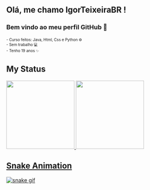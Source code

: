 ## Olá, me chamo IgorTeixeiraBR ! 
### Bem vindo ao meu perfil GitHub 👋
<Font size=1>
- Curso feitos: Java, Html, Css e Python ⚙ <BR>
- Sem trabalho 💻 <BR>
- Tenho 19 anos ✨
</font> 

## My Status
<div>
<a href="[https://github.com/IgorTeixeiraBR">
<img height="180em" src="https://github-readme-stats.vercel.app/api/top-langs/?username=IgorTeixeiraBR&layout=compact&langs_count=7&theme=dracula"/>
<img height="180em" src="https://github-readme-stats.vercel.app/api?username=IgorTeixeiraBR&show_icons=true&theme=dracula&include_all_commits=true&count_private=true"/>
</div>

  
  
## Snake Animation 
![snake gif](https://github.com/IgorTeixeiraBR/IgorTeixeiraBR/blob/output/github-contribution-grid-snake.gif)
